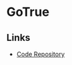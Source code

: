# GoTrue

## Links

- [Code Repository](https://github.com/netlify/gotrue)

<!--
https://github.com/netlify/gotrue-js
https://github.com/supabase/gotrue-js
-->
